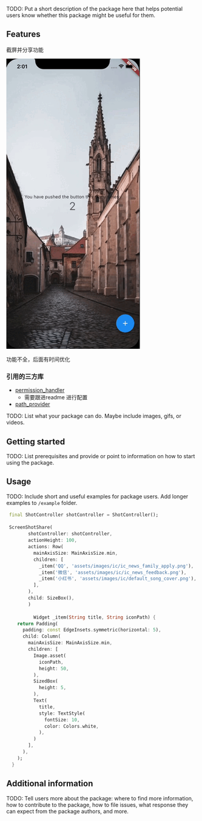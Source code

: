 <!--
This README describes the package. If you publish this package to pub.dev,
this README's contents appear on the landing page for your package.

For information about how to write a good package README, see the guide for
[writing package pages](https://dart.dev/guides/libraries/writing-package-pages).

For general information about developing packages, see the Dart guide for
[creating packages](https://dart.dev/guides/libraries/create-library-packages)
and the Flutter guide for
[developing packages and plugins](https://flutter.dev/developing-packages).
-->

TODO: Put a short description of the package here that helps potential users
know whether this package might be useful for them.

## Features
截屏并分享功能

![](./assets/res.gif)

功能不全，后面有时间优化

### 引用的三方库
   + [permission_handler](https://pub.dev/packages/permission_handler)
       - 需要跟进readme 进行配置
   + [path_provider](https://pub.dev/packages/path_provider)



TODO: List what your package can do. Maybe include images, gifs, or videos.

## Getting started

TODO: List prerequisites and provide or point to information on how to
start using the package.

## Usage

TODO: Include short and useful examples for package users. Add longer examples
to `/example` folder.

```dart
 final ShotController shotController = ShotController();

 ScreenShotShare(
        shotController: shotController,
        actionHeight: 100,
        actions: Row(
          mainAxisSize: MainAxisSize.min,
          children: [
            _item('QQ', 'assets/images/ic/ic_news_family_apply.png'),
            _item('微信', 'assets/images/ic/ic_news_feedback.png'),
            _item('小红书', 'assets/images/ic/default_song_cover.png'),
          ],
        ),
        child: SizeBox(),
        )
        
          Widget _item(String title, String iconPath) {
    return Padding(
      padding: const EdgeInsets.symmetric(horizontal: 5),
      child: Column(
        mainAxisSize: MainAxisSize.min,
        children: [
          Image.asset(
            iconPath,
            height: 50,
          ),
          SizedBox(
            height: 5,
          ),
          Text(
            title,
            style: TextStyle(
              fontSize: 10,
              color: Colors.white,
            ),
          )
        ],
      ),
    );
  }
```

## Additional information

TODO: Tell users more about the package: where to find more information, how to
contribute to the package, how to file issues, what response they can expect
from the package authors, and more.
